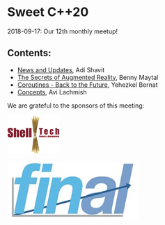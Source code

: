 # Sweet C++20
2018-09-17: Our 12th monthly meetup!

## Contents:
- [News and Updates](SweetC++20News+Updates.pdf), Adi Shavit
- [The Secrets of Augmented Reality](secrets_of_augmented_reality.pdf), Benny Maytal
- [Coroutines - Back to the Future](Coroutines.pdf), Yehezkel Bernat
- [Concepts](Concepts.pdf), Avi Lachmish

We are grateful to the sponsors of this meeting:  

![ShellTech](../assets/sponsor-logos/ShellTechLogo_120x90.png)  

![Final](../assets/sponsor-logos/final.jpg)  






